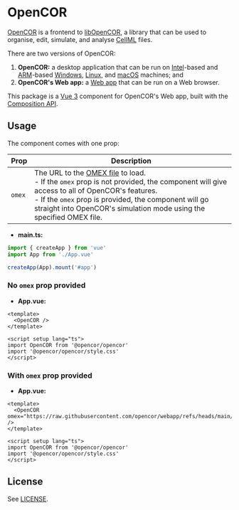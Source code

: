 # OpenCOR

[OpenCOR](https://opencor.ws/) is a frontend to [libOpenCOR](https://opencor.ws/libopencor/), a library that can be used to organise, edit, simulate, and analyse [CellML](https://cellml.org/) files.

There are two versions of OpenCOR:

1. **OpenCOR:** a desktop application that can be run on [Intel](https://en.wikipedia.org/wiki/List_of_Intel_processors)-based and [ARM](https://en.wikipedia.org/wiki/ARM_architecture_family)-based [Windows](https://en.wikipedia.org/wiki/Microsoft_Windows), [Linux](https://en.wikipedia.org/wiki/Linux), and [macOS](https://en.wikipedia.org/wiki/MacOS) machines; and
2. **OpenCOR's Web app:** a [Web app](https://en.wikipedia.org/wiki/Web_application) that can be run on a Web browser.

This package is a [Vue 3](https://vuejs.org/) component for OpenCOR's Web app, built with the [Composition API](https://vuejs.org/guide/extras/composition-api-faq).

## Usage

The component comes with one prop:

| Prop   | Description                                                                                                                                                                                                                                                                                              |
| ------ | -------------------------------------------------------------------------------------------------------------------------------------------------------------------------------------------------------------------------------------------------------------------------------------------------------- |
| `omex` | The URL to the [OMEX file](https://combinearchive.org/) to load.<br>- If the `omex` prop is not provided, the component will give access to all of OpenCOR's features.<br>- If the `omex` prop is provided, the component will go straight into OpenCOR's simulation mode using the specified OMEX file. |

- **main.ts:**

```typescript
import { createApp } from 'vue'
import App from './App.vue'

createApp(App).mount('#app')
```

### No `omex` prop provided

- **App.vue:**

```vue
<template>
  <OpenCOR />
</template>

<script setup lang="ts">
import OpenCOR from '@opencor/opencor'
import '@opencor/opencor/style.css'
</script>
```

### With `omex` prop provided

- **App.vue:**

```vue
<template>
  <OpenCOR omex="https://raw.githubusercontent.com/opencor/webapp/refs/heads/main/tests/models/ui/lorenz.omex" />
</template>

<script setup lang="ts">
import OpenCOR from '@opencor/opencor'
import '@opencor/opencor/style.css'
</script>
```

## License

See [LICENSE](LICENSE).
